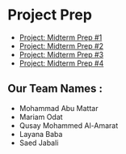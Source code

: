# Project Prep

* [Project: Midterm Prep #1](./project_prep_1/)
* [Project: Midterm Prep #2](./project_prep_2/)
* [Project: Midterm Prep #3](./project_prep_3/)
* [Project: Midterm Prep #4](./project_prep_4/)

## Our Team Names :

* Mohammad Abu Mattar
* Mariam Odat
* Qusay Mohammed Al-Amarat
* Layana Baba
* Saed Jabali